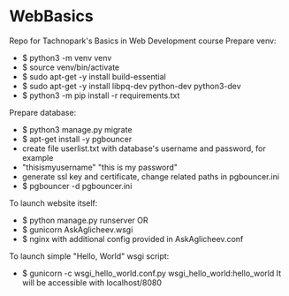 # WebBasics
Repo for Tachnopark's Basics in Web Development course
Prepare venv:
- $ python3 -m venv venv
- $ source venv/bin/activate
- $ sudo apt-get -y install build-essential
- $ sudo apt-get -y install libpq-dev python-dev python3-dev
- $ python3 -m pip install -r requirements.txt

Prepare database:
- $ python3 manage.py migrate
- $ apt-get install -y pgbouncer
- create file userlist.txt with database's username and password, for example
- "thisismyusername" "this is my password"
- generate ssl key and certificate, change related paths in pgbouncer.ini
- $ pgbouncer -d pgbouncer.ini

To launch website itself:
- $ python manage.py runserver
OR
- $ gunicorn AskAglicheev.wsgi
- $ nginx with additional config provided in AskAglicheev.conf

To launch simple "Hello, World" wsgi script:
- $ gunicorn -c wsgi_hello_world.conf.py wsgi_hello_world:hello_world
It will be accessible with localhost/8080
